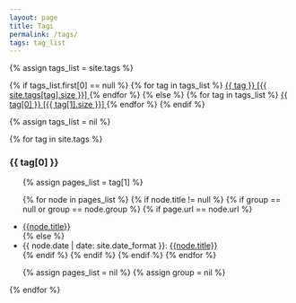 ```yaml
---
layout: page
title: Tagi
permalink: /tags/
tags: tag_list
---
```


{% assign tags_list = site.tags %}

{% if tags_list.first[0] == null %}
{% for tag in tags_list %}
<a href="/tags#{{ tag }}-ref" class='list-group-item'>
  {{ tag }} <span class='badge'>[{{ site.tags[tag].size }}]</span>
</a>
{% endfor %}
{% else %}
{% for tag in tags_list %}
<a href="/tags#{{ tag[0] }}-ref" class='list-group-item'>
  {{ tag[0] }} <span class='badge'>[{{ tag[1].size }}]</span>
</a>
{% endfor %}
{% endif %}

{% assign tags_list = nil %}


{% for tag in site.tags %}
<h3 class='tag-header' id="{{ tag[0] }}-ref">{{ tag[0] }}</h3>
<ul>
  {% assign pages_list = tag[1] %}

  {% for node in pages_list %}
  {% if node.title != null %}
  {% if group == null or group == node.group %}
  {% if page.url == node.url %}
  <li class="active"><a href="{{node.url}}" class="active">{{node.title}}</a></li>
  {% else %}
  <li>{{ node.date | date: site.date_format }}: <a href="{{node.url}}">{{node.title}}</a></li>
  {% endif %}
  {% endif %}
  {% endif %}
  {% endfor %}

  {% assign pages_list = nil %}
  {% assign group = nil %}
</ul>
{% endfor %}
